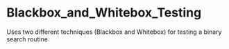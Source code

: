 # Blackbox_and_Whitebox_Testing
Uses two different techniques (Blackbox and Whitebox) for testing a binary search routine


